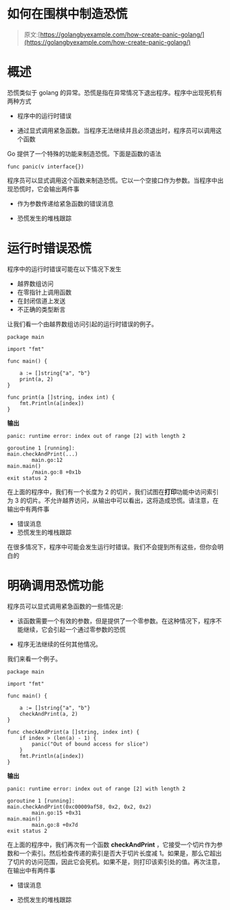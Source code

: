 # 如何在围棋中制造恐慌

> 原文:[https://golangbyexample.com/how-create-panic-golang/](https://golangbyexample.com/how-create-panic-golang/)

# **概述**

恐慌类似于 golang 的异常。恐慌是指在异常情况下退出程序。程序中出现死机有两种方式

*   程序中的运行时错误

*   通过显式调用紧急函数。当程序无法继续并且必须退出时，程序员可以调用这个函数

Go 提供了一个特殊的功能来制造恐慌。下面是函数的语法

```
func panic(v interface{})
```

程序员可以显式调用这个函数来制造恐慌。它以一个空接口作为参数。当程序中出现恐慌时，它会输出两件事

*   作为参数传递给紧急函数的错误消息

*   恐慌发生的堆栈跟踪

# **运行时错误恐慌**

程序中的运行时错误可能在以下情况下发生

*   越界数组访问
*   在零指针上调用函数
*   在封闭信道上发送
*   不正确的类型断言

让我们看一个由越界数组访问引起的运行时错误的例子。

```
package main

import "fmt"

func main() {

	a := []string{"a", "b"}
	print(a, 2)
}

func print(a []string, index int) {
	fmt.Println(a[index])
}
```

**输出**

```
panic: runtime error: index out of range [2] with length 2

goroutine 1 [running]:
main.checkAndPrint(...)
        main.go:12
main.main()
        /main.go:8 +0x1b
exit status 2
```

在上面的程序中，我们有一个长度为 2 的切片，我们试图在**打印**功能中访问索引为 3 的切片。不允许越界访问，从输出中可以看出，这将造成恐慌。请注意，在输出中有两件事

*   错误消息
*   恐慌发生的堆栈跟踪

在很多情况下，程序中可能会发生运行时错误。我们不会提到所有这些，但你会明白的

# **明确调用恐慌功能**

程序员可以显式调用紧急函数的一些情况是:

*   该函数需要一个有效的参数，但是提供了一个零参数。在这种情况下，程序不能继续，它会引起一个通过零参数的恐慌

*   程序无法继续的任何其他情况。

我们来看一个例子。

```
package main

import "fmt"

func main() {

	a := []string{"a", "b"}
	checkAndPrint(a, 2)
}

func checkAndPrint(a []string, index int) {
	if index > (len(a) - 1) {
		panic("Out of bound access for slice")
	}
	fmt.Println(a[index])
}
```

**输出**

```
panic: runtime error: index out of range [2] with length 2

goroutine 1 [running]:
main.checkAndPrint(0xc00009af58, 0x2, 0x2, 0x2)
        main.go:15 +0x31
main.main()
        main.go:8 +0x7d
exit status 2
```

在上面的程序中，我们再次有一个函数 **checkAndPrint** ，它接受一个切片作为参数和一个索引。然后检查传递的索引是否大于切片长度减 1。如果是，那么它超出了切片的访问范围，因此它会死机。如果不是，则打印该索引处的值。再次注意，在输出中有两件事

*   错误消息

*   恐慌发生的堆栈跟踪
